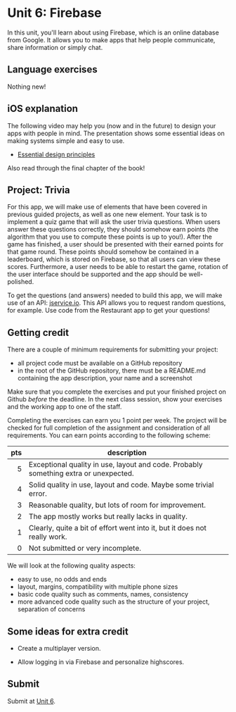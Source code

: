 # Unit 6: Firebase

In this unit, you'll learn about using Firebase, which is an online database from Google. It allows you to make apps that help people communicate, share information or simply chat.


## Language exercises

Nothing new!


## iOS explanation

The following video may help you (now and in the future) to design your apps with people in mind. The presentation shows some essential ideas on making systems simple and easy to use.

- [Essential design principles](https://developer.apple.com/videos/play/design/802/)

Also read through the final chapter of the book!


## Project: Trivia

For this app, we will make use of elements that have been covered in previous guided projects, as well as one new element. Your task is to implement a quiz game that will ask the user trivia questions. When users answer these questions correctly, they should somehow earn points (the algorithm that you use to compute these points is up to you!). After the game has finished, a user should be presented with their earned points for that game round. These points should somehow be contained in a leaderboard, which is stored on Firebase, so that all users can view these scores. Furthermore, a user needs to be able to restart the game, rotation of the user interface should be supported and the app should be well-polished.

To get the questions (and answers) needed to build this app, we will make use of an API: [jservice.io](http://jservice.io/). This API allows you to request random questions, for example. Use code from the Restaurant app to get your questions!


## Getting credit

There are a couple of minimum requirements for submitting your project:

- all project code must be available on a GitHub repository
- in the root of the GitHub repository, there must be a README.md containing the app description, your name and a screenshot

Make sure that you complete the exercises and put your finished project on Github *before* the deadline. In the next class session, show your exercises and the working app to one of the staff.

Completing the exercises can earn you 1 point per week. The project will be checked for full completion of the assignment and consideration of all requirements. You can earn points according to the following scheme:

| pts | description                                                                          |  
| --: | ------------------------------------------------------------------------------------ |  
|   5 | Exceptional quality in use, layout and code. Probably something extra or unexpected. |  
|   4 | Solid quality in use, layout and code. Maybe some trivial error.                     |  
|   3 | Reasonable quality, but lots of room for improvement.                                |  
|   2 | The app mostly works but really lacks in quality.                                    |  
|   1 | Clearly, quite a bit of effort went into it, but it does not really work.            |  
|   0 | Not submitted or very incomplete.                                                    |  

We will look at the following quality aspects:

- easy to use, no odds and ends
- layout, margins, compatibility with multiple phone sizes
- basic code quality such as comments, names, consistency
- more advanced code quality such as the structure of your project, separation of concerns


## Some ideas for extra credit

- Create a multiplayer version.

- Allow logging in via Firebase and personalize highscores.


## Submit

Submit at [Unit 6](/submit/unit-6).
